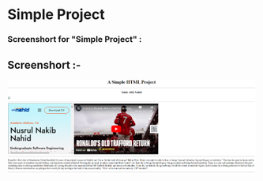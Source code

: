 # Simple Project

### Screenshort for "Simple Project" :

## Screenshort :- 
![Sign Up From ](<HTML File/Image/simple project img1.PNG>)
